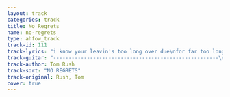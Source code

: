 ```yaml
---
layout: track
categories: track
title: No Regrets
name: no-regrets
type: ahfow_track
track-id: 111
track-lyrics: "i know your leavin's too long over due\nfor far too long i've had nothing new to show to you\ngoodbye dry eyes i watched your plane fade off west of the moon\nit felt so strange to walk away alone\n\nno regrets\nno tears goodbye\ndon't want you back\nwe'd only cry again\nsay goodbye again\n\nthe hours that were yours echo like empty rooms\nthoughts we used to share i now keep alone\ni woke last night and spoke to you\nnot thinkin' you were gone\nit felt so strange to lie awake alone\n\nno regrets\nno tears goodbye\ndon't want you back\nwe'd only cry again\nsay goodbye again\n\nour freinds have tried to turn my nights to day\nstrange faces in your place can't keep the ghosts away\njust beyond the darkest hour, just behind the door\nit feels so strange to lead my life alone\n\nno regrets\nno tears goodbye\ndon't want you back\nwe'd only cry again\nsay goodbye again"
track-guitar: "------------------------------------------------------\n-3--1--0----------------------------------------------\n-0--0--0------------0--2slide4---4--2--0--------------\n-------------0---2------------------------------------\n------------------------------------------------------\n------------------------------------------------------\n\n(provided by brad)"
track-author: Tom Rush
track-sort: "NO REGRETS"
track-original: Rush, Tom
cover: true
---
```

